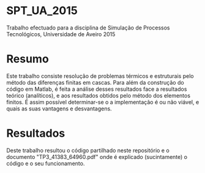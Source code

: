 # SPT_UA_2015
Trabalho efectuado para a disciplina de Simulação de Processos Tecnológicos, Universidade de Aveiro 2015

# Resumo

Este trabalho consiste resolução de problemas térmicos e estruturais pelo método das diferenças finitas em cascas.
Para além da construção do código em Matlab, é feita a análise desses resultados face a resultados teórico (analíticos), e aos resultados obtidos pelo método dos elementos finitos.
É assim possível determinar-se o a implementação é ou não viável, e quais as suas vantagens e desvantagens.

# Resultados

Deste trabalho resultou o código partilhado neste repositório e o documento "TP3_41383_64960.pdf" onde é explicado (sucintamente) o código e o seu funcionamento.
